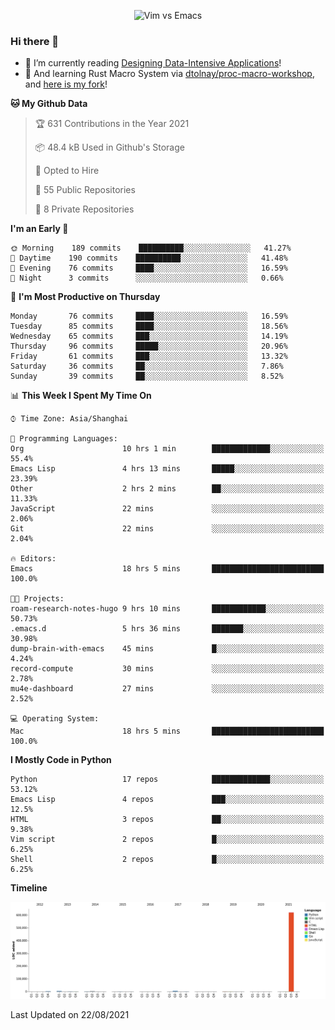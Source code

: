 <p align="center">
    <img src="https://gist.githubusercontent.com/coldnight/e696baffb094e71c96cb302118878eae/raw/40ea5053a6f66cc65f90f437e4173497da225958/banner.gif" alt="Vim vs Emacs" />
</p>

### Hi there 👋

- 📖 I’m currently reading [Designing Data-Intensive Applications](https://www.oreilly.com/library/view/designing-data-intensive-applications/9781491903063/)!
- 🌱 And learning Rust Macro System via [dtolnay/proc-macro-workshop](https://github.com/dtolnay/proc-macro-workshop), and [here is my fork](https://github.com/coldnight/proc-macro-workshop)!

<!--START_SECTION:waka-->
**🐱 My Github Data** 

> 🏆 631 Contributions in the Year 2021
 > 
> 📦 48.4 kB Used in Github's Storage 
 > 
> 💼 Opted to Hire
 > 
> 📜 55 Public Repositories 
 > 
> 🔑 8 Private Repositories  
 > 
**I'm an Early 🐤** 

```text
🌞 Morning    189 commits    ██████████░░░░░░░░░░░░░░░   41.27% 
🌆 Daytime    190 commits    ██████████░░░░░░░░░░░░░░░   41.48% 
🌃 Evening    76 commits     ████░░░░░░░░░░░░░░░░░░░░░   16.59% 
🌙 Night      3 commits      ░░░░░░░░░░░░░░░░░░░░░░░░░   0.66%

```
📅 **I'm Most Productive on Thursday** 

```text
Monday       76 commits     ████░░░░░░░░░░░░░░░░░░░░░   16.59% 
Tuesday      85 commits     ████░░░░░░░░░░░░░░░░░░░░░   18.56% 
Wednesday    65 commits     ███░░░░░░░░░░░░░░░░░░░░░░   14.19% 
Thursday     96 commits     █████░░░░░░░░░░░░░░░░░░░░   20.96% 
Friday       61 commits     ███░░░░░░░░░░░░░░░░░░░░░░   13.32% 
Saturday     36 commits     ██░░░░░░░░░░░░░░░░░░░░░░░   7.86% 
Sunday       39 commits     ██░░░░░░░░░░░░░░░░░░░░░░░   8.52%

```


📊 **This Week I Spent My Time On** 

```text
⌚︎ Time Zone: Asia/Shanghai

💬 Programming Languages: 
Org                      10 hrs 1 min        █████████████░░░░░░░░░░░░   55.4% 
Emacs Lisp               4 hrs 13 mins       █████░░░░░░░░░░░░░░░░░░░░   23.39% 
Other                    2 hrs 2 mins        ██░░░░░░░░░░░░░░░░░░░░░░░   11.33% 
JavaScript               22 mins             ░░░░░░░░░░░░░░░░░░░░░░░░░   2.06% 
Git                      22 mins             ░░░░░░░░░░░░░░░░░░░░░░░░░   2.04%

🔥 Editors: 
Emacs                    18 hrs 5 mins       █████████████████████████   100.0%

🐱‍💻 Projects: 
roam-research-notes-hugo 9 hrs 10 mins       ████████████░░░░░░░░░░░░░   50.73% 
.emacs.d                 5 hrs 36 mins       ███████░░░░░░░░░░░░░░░░░░   30.98% 
dump-brain-with-emacs    45 mins             █░░░░░░░░░░░░░░░░░░░░░░░░   4.24% 
record-compute           30 mins             ░░░░░░░░░░░░░░░░░░░░░░░░░   2.78% 
mu4e-dashboard           27 mins             ░░░░░░░░░░░░░░░░░░░░░░░░░   2.52%

💻 Operating System: 
Mac                      18 hrs 5 mins       █████████████████████████   100.0%

```

**I Mostly Code in Python** 

```text
Python                   17 repos            █████████████░░░░░░░░░░░░   53.12% 
Emacs Lisp               4 repos             ███░░░░░░░░░░░░░░░░░░░░░░   12.5% 
HTML                     3 repos             ██░░░░░░░░░░░░░░░░░░░░░░░   9.38% 
Vim script               2 repos             █░░░░░░░░░░░░░░░░░░░░░░░░   6.25% 
Shell                    2 repos             █░░░░░░░░░░░░░░░░░░░░░░░░   6.25%

```


**Timeline**

![Chart not found](https://raw.githubusercontent.com/coldnight/coldnight/master/charts/bar_graph.png) 


 Last Updated on 22/08/2021
<!--END_SECTION:waka-->
